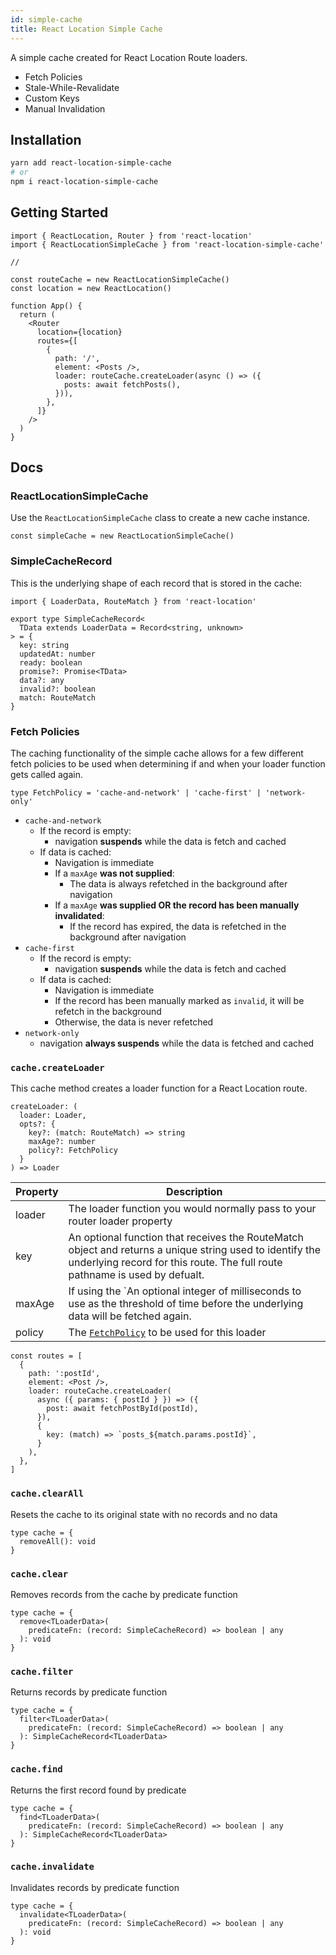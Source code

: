 ```yaml
---
id: simple-cache
title: React Location Simple Cache
---
```


A simple cache created for React Location Route loaders.

- Fetch Policies
- Stale-While-Revalidate
- Custom Keys
- Manual Invalidation

## Installation

```bash
yarn add react-location-simple-cache
# or
npm i react-location-simple-cache
```

## Getting Started

```tsx
import { ReactLocation, Router } from 'react-location'
import { ReactLocationSimpleCache } from 'react-location-simple-cache'

//

const routeCache = new ReactLocationSimpleCache()
const location = new ReactLocation()

function App() {
  return (
    <Router
      location={location}
      routes={[
        {
          path: '/',
          element: <Posts />,
          loader: routeCache.createLoader(async () => ({
            posts: await fetchPosts(),
          })),
        },
      ]}
    />
  )
}
```

## Docs

### ReactLocationSimpleCache

Use the `ReactLocationSimpleCache` class to create a new cache instance.

```tsx
const simpleCache = new ReactLocationSimpleCache()
```

### SimpleCacheRecord

This is the underlying shape of each record that is stored in the cache:

```tsx
import { LoaderData, RouteMatch } from 'react-location'

export type SimpleCacheRecord<
  TData extends LoaderData = Record<string, unknown>
> = {
  key: string
  updatedAt: number
  ready: boolean
  promise?: Promise<TData>
  data?: any
  invalid?: boolean
  match: RouteMatch
}
```

### Fetch Policies

The caching functionality of the simple cache allows for a few different fetch policies to be used when determining if and when your loader function gets called again.

```tsx
type FetchPolicy = 'cache-and-network' | 'cache-first' | 'network-only'
```

- `cache-and-network`
  - If the record is empty:
    - navigation **suspends** while the data is fetch and cached
  - If data is cached:
    - Navigation is immediate
    - If a `maxAge` **was not supplied**:
      - The data is always refetched in the background after navigation
    - If a `maxAge` **was supplied OR the record has been manually invalidated**:
      - If the record has expired, the data is refetched in the background after navigation
- `cache-first`
  - If the record is empty:
    - navigation **suspends** while the data is fetch and cached
  - If data is cached:
    - Navigation is immediate
    - If the record has been manually marked as `invalid`, it will be refetch in the background
    - Otherwise, the data is never refetched
- `network-only`
  - navigation **always suspends** while the data is fetched and cached

### `cache.createLoader`

This cache method creates a loader function for a React Location route.

```tsx
createLoader: (
  loader: Loader,
  opts?: {
    key?: (match: RouteMatch) => string
    maxAge?: number
    policy?: FetchPolicy
  }
) => Loader
```

| Property | Description                                                                                                                                                                             |
| -------- | --------------------------------------------------------------------------------------------------------------------------------------------------------------------------------------- |
| loader   | The loader function you would normally pass to your router loader property                                                                                                              |
| key      | An optional function that receives the RouteMatch object and returns a unique string used to identify the underlying record for this route. The full route pathname is used by defualt. |
| maxAge   | If using the `An optional integer of milliseconds to use as the threshold of time before the underlying data will be fetched again.                                                     |
| policy   | The [`FetchPolicy`](#fetch-policies) to be used for this loader                                                                                                                         |

```tsx
const routes = [
  {
    path: ':postId',
    element: <Post />,
    loader: routeCache.createLoader(
      async ({ params: { postId } }) => ({
        post: await fetchPostById(postId),
      }),
      {
        key: (match) => `posts_${match.params.postId}`,
      }
    ),
  },
]
```

### `cache.clearAll`

Resets the cache to its original state with no records and no data

```tsx
type cache = {
  removeAll(): void
}
```

### `cache.clear`

Removes records from the cache by predicate function

```tsx
type cache = {
  remove<TLoaderData>(
    predicateFn: (record: SimpleCacheRecord) => boolean | any
  ): void
}
```

### `cache.filter`

Returns records by predicate function

```tsx
type cache = {
  filter<TLoaderData>(
    predicateFn: (record: SimpleCacheRecord) => boolean | any
  ): SimpleCacheRecord<TLoaderData>
}
```

### `cache.find`

Returns the first record found by predicate

```tsx
type cache = {
  find<TLoaderData>(
    predicateFn: (record: SimpleCacheRecord) => boolean | any
  ): SimpleCacheRecord<TLoaderData>
}
```

### `cache.invalidate`

Invalidates records by predicate function

```tsx
type cache = {
  invalidate<TLoaderData>(
    predicateFn: (record: SimpleCacheRecord) => boolean | any
  ): void
}
```
